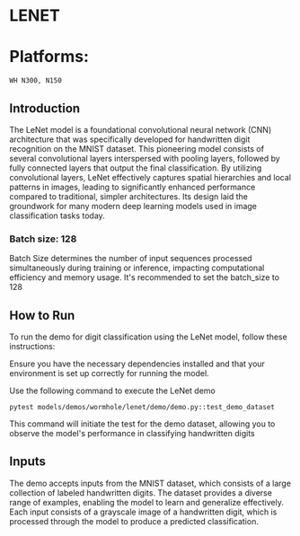 # LENET

# Platforms:
    WH N300, N150

## Introduction

The LeNet model is a foundational convolutional neural network (CNN) architecture that was specifically developed for handwritten digit recognition on the MNIST dataset. This pioneering model consists of several convolutional layers interspersed with pooling layers, followed by fully connected layers that output the final classification. By utilizing convolutional layers, LeNet effectively captures spatial hierarchies and local patterns in images, leading to significantly enhanced performance compared to traditional, simpler architectures. Its design laid the groundwork for many modern deep learning models used in image classification tasks today.

### Batch size: 128

Batch Size determines the number of input sequences processed simultaneously during training or inference, impacting computational efficiency and memory usage. It's recommended to set the batch_size to 128

## How to Run

To run the demo for digit classification using the LeNet model, follow these instructions:

Ensure you have the necessary dependencies installed and that your environment is set up correctly for running the model.

Use the following command to execute the LeNet demo
  ```
  pytest models/demos/wormhole/lenet/demo/demo.py::test_demo_dataset
  ```
This command will initiate the test for the demo dataset, allowing you to observe the model's performance in classifying handwritten digits


## Inputs

The demo accepts inputs from the MNIST dataset, which consists of a large collection of labeled handwritten digits. The dataset provides a diverse range of examples, enabling the model to learn and generalize effectively. Each input consists of a grayscale image of a handwritten digit, which is processed through the model to produce a predicted classification.
